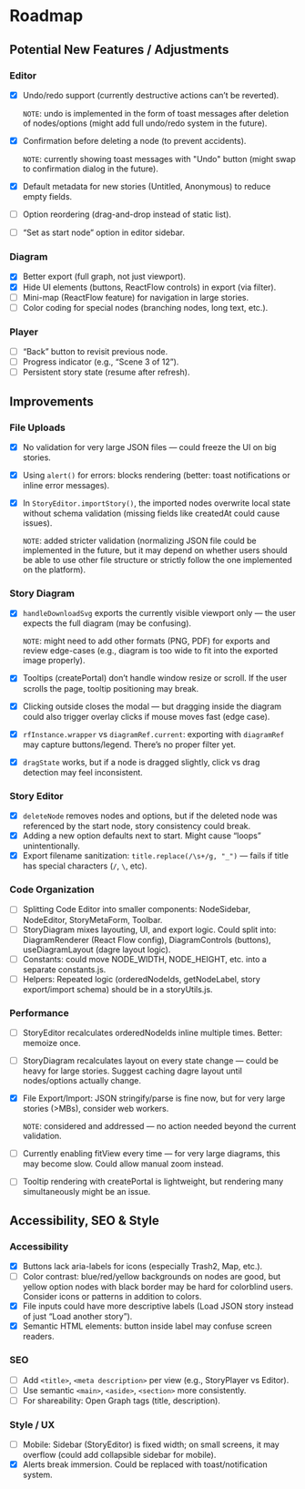# Roadmap

## Potential New Features / Adjustments

### Editor

- [x] Undo/redo support (currently destructive actions can’t be reverted).

  `NOTE`: undo is implemented in the form of toast messages after deletion of nodes/options (might add full undo/redo system in the future).

- [x] Confirmation before deleting a node (to prevent accidents).

  `NOTE`: currently showing toast messages with "Undo" button (might swap to confirmation dialog in the future).

- [x] Default metadata for new stories (Untitled, Anonymous) to reduce empty fields.
- [ ] Option reordering (drag-and-drop instead of static list).
- [ ] “Set as start node” option in editor sidebar.

### Diagram

- [x] Better export (full graph, not just viewport).
- [x] Hide UI elements (buttons, ReactFlow controls) in export (via filter).
- [ ] Mini-map (ReactFlow feature) for navigation in large stories.
- [ ] Color coding for special nodes (branching nodes, long text, etc.).

### Player

- [ ] “Back” button to revisit previous node.
- [ ] Progress indicator (e.g., “Scene 3 of 12”).
- [ ] Persistent story state (resume after refresh).

## Improvements

### File Uploads

- [x] No validation for very large JSON files — could freeze the UI on big stories.
- [x] Using `alert()` for errors: blocks rendering (better: toast notifications or inline error messages).
- [x] In `StoryEditor.importStory()`, the imported nodes overwrite local state without schema validation (missing fields like createdAt could cause issues).

  `NOTE`: added stricter validation (normalizing JSON file could be implemented in the future, but it may depend on whether users should be able to use other file structure or strictly follow the one implemented on the platform).

### Story Diagram

- [x] `handleDownloadSvg` exports the currently visible viewport only — the user expects the full diagram (may be confusing).

  `NOTE`: might need to add other formats (PNG, PDF) for exports and review edge-cases (e.g., diagram is too wide to fit into the exported image properly).

- [x] Tooltips (createPortal) don’t handle window resize or scroll. If the user scrolls the page, tooltip positioning may break.
- [x] Clicking outside closes the modal — but dragging inside the diagram could also trigger overlay clicks if mouse moves fast (edge case).
- [x] `rfInstance.wrapper` vs `diagramRef.current`: exporting with `diagramRef` may capture buttons/legend. There’s no proper filter yet.
- [x] `dragState` works, but if a node is dragged slightly, click vs drag detection may feel inconsistent.

### Story Editor

- [x] `deleteNode` removes nodes and options, but if the deleted node was referenced by the start node, story consistency could break.
- [x] Adding a new option defaults next to start. Might cause “loops” unintentionally.
- [x] Export filename sanitization: `title.replace(/\s+/g, "_")` — fails if title has special characters (`/`, `\`, etc).

### Code Organization

- [ ] Splitting Code Editor into smaller components: NodeSidebar, NodeEditor, StoryMetaForm, Toolbar.
- [ ] StoryDiagram mixes layouting, UI, and export logic. Could split into: DiagramRenderer (React Flow config), DiagramControls (buttons), useDiagramLayout (dagre layout logic).
- [ ] Constants: could move NODE_WIDTH, NODE_HEIGHT, etc. into a separate constants.js.
- [ ] Helpers: Repeated logic (orderedNodeIds, getNodeLabel, story export/import schema) should be in a storyUtils.js.

### Performance

- [ ] StoryEditor recalculates orderedNodeIds inline multiple times. Better: memoize once.
- [ ] StoryDiagram recalculates layout on every state change — could be heavy for large stories. Suggest caching dagre layout until nodes/options actually change.
- [x] File Export/Import: JSON stringify/parse is fine now, but for very large stories (>MBs), consider web workers.

  `NOTE`: considered and addressed — no action needed beyond the current validation.

- [ ] Currently enabling fitView every time — for very large diagrams, this may become slow. Could allow manual zoom instead.
- [ ] Tooltip rendering with createPortal is lightweight, but rendering many simultaneously might be an issue.

## Accessibility, SEO & Style

### Accessibility

- [x] Buttons lack aria-labels for icons (especially Trash2, Map, etc.).
- [ ] Color contrast: blue/red/yellow backgrounds on nodes are good, but yellow option nodes with black border may be hard for colorblind users. Consider icons or patterns in addition to colors.
- [x] File inputs could have more descriptive labels (Load JSON story instead of just “Load another story”).
- [x] Semantic HTML elements: button inside label may confuse screen readers.

### SEO

- [ ] Add `<title>`, `<meta description>` per view (e.g., StoryPlayer vs Editor).
- [ ] Use semantic `<main>`, `<aside>`, `<section>` more consistently.
- [ ] For shareability: Open Graph tags (title, description).

### Style / UX

- [ ] Mobile: Sidebar (StoryEditor) is fixed width; on small screens, it may overflow (could add collapsible sidebar for mobile).
- [x] Alerts break immersion. Could be replaced with toast/notification system.
